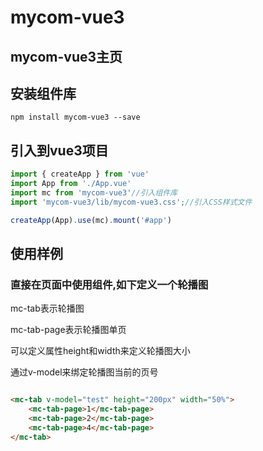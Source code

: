 <!--
 * @Descripttion: 
 * @version: 
 * @Author: RoyalKnight
 * @Date: 2020-09-30 21:09:18
 * @LastEditors: RoyalKnight
 * @LastEditTime: 2020-09-30 21:44:36
-->
# mycom-vue3

## mycom-vue3主页



## 安装组件库

```
npm install mycom-vue3 --save

```

## 引入到vue3项目

```js
import { createApp } from 'vue'
import App from './App.vue'
import mc from 'mycom-vue3'//引入组件库
import 'mycom-vue3/lib/mycom-vue3.css';//引入CSS样式文件

createApp(App).use(mc).mount('#app')

```

## 使用样例


### 直接在页面中使用组件,如下定义一个轮播图

mc-tab表示轮播图

mc-tab-page表示轮播图单页

可以定义属性height和width来定义轮播图大小

通过v-model来绑定轮播图当前的页号


```html

<mc-tab v-model="test" height="200px" width="50%">
    <mc-tab-page>1</mc-tab-page>
    <mc-tab-page>2</mc-tab-page>
    <mc-tab-page>4</mc-tab-page>
</mc-tab>

```



